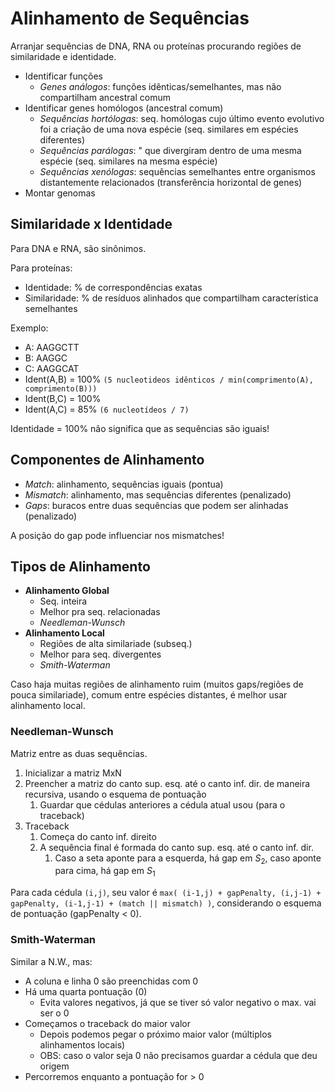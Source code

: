 # Alinhamento de Sequências
Arranjar sequências de DNA, RNA ou proteínas procurando regiões de similaridade e identidade.
- Identificar funções
  - *Genes análogos*: funções idênticas/semelhantes, mas não compartilham ancestral comum
- Identificar genes homólogos (ancestral comum)
  - *Sequências hortólogas*: seq. homólogas cujo último evento evolutivo foi a criação de uma nova espécie (seq. similares em espécies diferentes)
  - *Sequências parálogas*: " que divergiram dentro de uma mesma espécie (seq. similares na mesma espécie)
  - *Sequências xenólogas*: sequências semelhantes entre organismos distantemente relacionados (transferência horizontal de genes)
- Montar genomas

## Similaridade x Identidade
Para DNA e RNA, são sinônimos.

Para proteínas:
- Identidade: % de correspondências exatas
- Similaridade: % de resíduos alinhados que compartilham característica semelhantes

Exemplo:
- A: AAGGCTT
- B: AAGGC
- C: AAGGCAT
- Ident(A,B) = 100% ```(5 nucleotideos idênticos / min(comprimento(A), comprimento(B)))```
- Ident(B,C) = 100%
- Ident(A,C) = 85% ```(6 nucleotídeos / 7)```

Identidade = 100% não significa que as sequências são iguais!

## Componentes de Alinhamento
- *Match*: alinhamento, sequências iguais (pontua)
- *Mismatch*: alinhamento, mas sequências diferentes (penalizado)
- *Gaps*: buracos entre duas sequências que podem ser alinhadas (penalizado)

A posição do gap pode influenciar nos mismatches!

## Tipos de Alinhamento
- **Alinhamento Global**
  - Seq. inteira
  - Melhor pra seq. relacionadas
  - *Needleman-Wunsch*
- **Alinhamento Local**
  - Regiões de alta similariade (subseq.)
  - Melhor para seq. divergentes
  - *Smith-Waterman*

Caso haja muitas regiões de alinhamento ruim (muitos gaps/regiões de pouca similariade), comum entre espécies distantes, é melhor usar alinhamento local.

### Needleman-Wunsch
Matriz entre as duas sequências.
1. Inicializar a matriz MxN
2. Preencher a matriz do canto sup. esq. até o canto inf. dir. de maneira recursiva, usando o esquema de pontuação
   1. Guardar que cédulas anteriores a cédula atual usou (para o traceback)
3. Traceback
   1. Começa do canto inf. direito
   2. A sequência final é formada do canto sup. esq. até o canto inf. dir.
      1. Caso a seta aponte para a esquerda, há gap em $S_2$, caso aponte para cima, há gap em $S_1$

Para cada cédula ```(i,j)```, seu valor é ```max( (i-1,j) + gapPenalty, (i,j-1) + gapPenalty, (i-1,j-1) + (match || mismatch) )```, considerando o esquema de pontuação (gapPenalty < 0).

### Smith-Waterman
Similar a N.W., mas:
- A coluna e linha 0 são preenchidas com 0
- Há uma quarta pontuação (0)
  - Evita valores negativos, já que se tiver só valor negativo o max. vai ser o 0
- Começamos o traceback do maior valor
  - Depois podemos pegar o próximo maior valor (múltiplos alinhamentos locais)
  - OBS: caso o valor seja 0 não precisamos guardar a cédula que deu origem
- Percorremos enquanto a pontuação for > 0